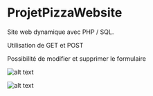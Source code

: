 # ProjetPizzaWebsite

Site web dynamique avec PHP / SQL.

Utilisation de GET et POST

Possibilité de modifier et supprimer le formulaire

![alt text](https://github.com/Wiiz83/ProjetPizzaWebsite/blob/master/src/images/pizza1.png)

![alt text](https://github.com/Wiiz83/ProjetPizzaWebsite/blob/master/src/images/pizza2.png)

